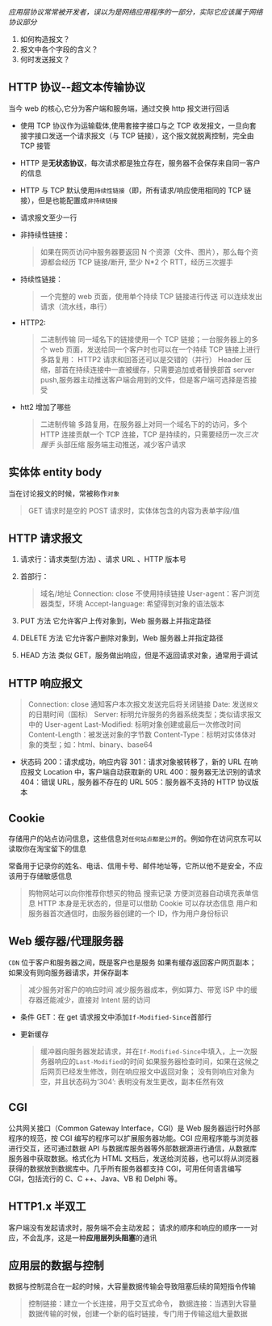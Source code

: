 _应用层协议常常被开发者，误以为是网络应用程序的一部分，实际它应该属于网络协议部分_

1. 如何构造报文？
2. 报文中各个字段的含义？
3. 何时发送报文？

## HTTP 协议--超文本传输协议

当今 web 的核心,它分为客户端和服务端，通过交换 http 报文进行回话

- 使用 TCP 协议作为运输载体,使用套接字接口与之 TCP 收发报文，一旦向套接字接口发送一个请求报文（与 TCP 链接），这个报文就脱离控制，完全由 TCP 接管
- HTTP 是**无状态协议**，每次请求都是独立存在，服务器不会保存来自同一客户的信息
- HTTP 与 TCP 默认使用`持续性链接`（即，所有请求/响应使用相同的 TCP 链接），但是也能配置成`非持续链接`

- 请求报文至少一行

- 非持续性链接：

  > 如果在网页访问中服务器要返回 N 个资源（文件、图片），那么每个资源都会经历 TCP 链接/断开, 至少 N\*2 个 RTT，经历三次握手

- 持续性链接：

  > 一个完整的 web 页面，使用单个持续 TCP 链接进行传送
  > 可以连续发出请求（流水线，串行）

- HTTP2:

  > 二进制传输
  > 同一域名下的链接使用一个 TCP 链接；一台服务器上的多个 web 页面，发送给同一个客户时也可以在一个持续 TCP 链接上进行
  > 多路复用： HTTP2 请求和回答还可以是交错的（并行）
  > Header 压缩，部首在持续连接中一直被缓存，只需要追加或者替换部首
  > server push,服务器主动推送客户端会用到的文件，但是客户端可选择是否接受

- htt2 增加了哪些
  > 二进制传输
  > 多路复用，在服务器上对同一个域名下的的访问，多个 HTTP 连接贡献一个 TCP 连接，TCP 是持续的，只需要经历一次*三次握手*
  > 头部压缩
  > 服务端主动推送，减少客户请求

## 实体体 entity body

当在讨论报文的时候，常被称作`对象`

> GET 请求时是空的
> POST 请求时，实体体包含的内容为表单字段/值

## HTTP 请求报文

1. 请求行：请求类型(方法) 、请求 URL 、HTTP 版本号

2. 首部行：

   > 域名/地址
   > Connection: close 不使用持续链接
   > User-agent：客户浏览器类型，环境
   > Accept-language: 希望得到对象的语法版本

3. PUT 方法
   它允许客户上传对象到，Web 服务器上并指定路径

4. DELETE 方法
   它允许客户删除对象到，Web 服务器上并指定路径

5. HEAD 方法
   类似 GET，服务做出响应，但是不返回请求对象，通常用于调试

## HTTP 响应报文

> Connection: close 通知客户本次报文发送完后将关闭链接
> Date: 发送`报文`的日期时间（国标）
> Server: 标明允许服务的务器系统类型；类似请求报文中的 User-agent
> Last-Modified: 标明对象创建或最后一次修改时间
> Content-Length：被发送对象的字节数
> Content-Type：标明对实体体对象的类型；如：html、binary、base64

- 状态码
  200：请求成功，响应内容
  301：请求对象被转移了，新的 URL 在响应报文 Location 中，客户端自动获取新的 URL
  400：服务器无法识别的请求
  404：错误 URL，服务器不存在的 URL
  505：服务器不支持的 HTTP 协议版本

## Cookie

存储用户的站点访问信息，这些信息对`任何站点都是公开`的。例如你在访问京东可以读取你在淘宝留下的信息

常备用于记录你的姓名、电话、信用卡号、邮件地址等，它所以他不是安全，不应该用于存储敏感信息

> 购物网站可以向你推荐你想买的物品
> 搜索记录
> 方便浏览器自动填充表单信息
> HTTP 本身是无状态的，但是可以借助 Cookie 可以存状态信息
> 用户和服务器首次通信时，由服务器创建的一个 ID，作为用户身份标识

## Web 缓存器/代理服务器

`CDN`
位于客户和服务器之间，既是客户也是服务
如果有缓存返回客户网页副本；如果没有则向服务器请求，并保存副本

> 减少服务对客户的响应时间
> 减少服务器成本，例如算力、带宽
> ISP 中的缓存器还能减少，直接对 Intent 层的访问

- 条件 GET：在 get 请求报文中添加`If-Modified-Since`首部行

- 更新缓存
  > 缓冲器向服务器发起请求，并在`If-Modified-Since`中填入，上一次服务器响应的`Last-Modified`的时间
  > 如果服务器检查时间，如果在这候之后网页已经发生修改，则在响应报文中返回对象；
  > 没有则响应对象为空，并且状态码为‘304’: 表明没有发生更改，副本任然有效

## CGI

公共网关接口（Common Gateway Interface，CGI）是 Web 服务器运行时外部程序的规范，按 CGI 编写的程序可以扩展服务器功能。CGI 应用程序能与浏览器进行交互，还可通过数据 API 与数据库服务器等外部数据源进行通信，从数据库服务器中获取数据。格式化为 HTML 文档后，发送给浏览器，也可以将从浏览器获得的数据放到数据库中。几乎所有服务器都支持 CGI，可用任何语言编写 CGI，包括流行的 C、C ++、Java、VB 和 Delphi 等。

## HTTP1.x 半双工

客户端没有发起请求时，服务端不会主动发起；
请求的顺序和响应的顺序一一对应，不会乱序，这是一种**应用层列头阻塞**的通讯

## 应用层的数据与控制

数据与控制混合在一起的时候，大容量数据传输会导致阻塞后续的简短指令传输

> 控制链接：建立一个长连接，用于交互式命令，
> 数据连接：当遇到大容量数据传输的时候，创建一个新的临时链接，专门用于传输这组大量数据
